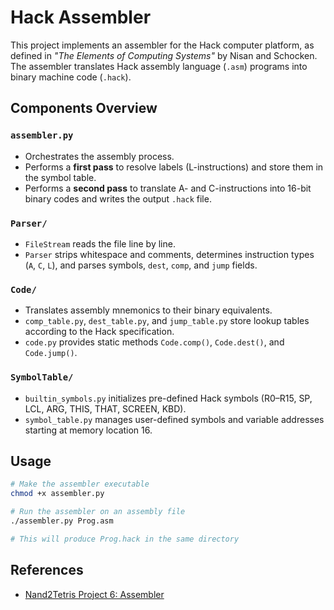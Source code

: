 # Hack Assembler

This project implements an assembler for the Hack computer platform, as defined in *"The Elements of Computing Systems"* by Nisan and Schocken. The assembler translates Hack assembly language (`.asm`) programs into binary machine code (`.hack`).


## Components Overview


### `assembler.py`
- Orchestrates the assembly process.
- Performs a **first pass** to resolve labels (L-instructions) and store them in the symbol table.
- Performs a **second pass** to translate A- and C-instructions into 16-bit binary codes and writes the output `.hack` file.

### `Parser/`
- `FileStream` reads the file line by line.
- `Parser` strips whitespace and comments, determines instruction types (`A`, `C`, `L`), and parses symbols, `dest`, `comp`, and `jump` fields.

### `Code/`
- Translates assembly mnemonics to their binary equivalents.
- `comp_table.py`, `dest_table.py`, and `jump_table.py` store lookup tables according to the Hack specification.
- `code.py` provides static methods `Code.comp()`, `Code.dest()`, and `Code.jump()`.

### `SymbolTable/`
- `builtin_symbols.py` initializes pre-defined Hack symbols (R0–R15, SP, LCL, ARG, THIS, THAT, SCREEN, KBD).
- `symbol_table.py` manages user-defined symbols and variable addresses starting at memory location 16.



## Usage

```bash
# Make the assembler executable
chmod +x assembler.py

# Run the assembler on an assembly file
./assembler.py Prog.asm

# This will produce Prog.hack in the same directory

```

## References

- [Nand2Tetris Project 6: Assembler](https://www.nand2tetris.org/project06)
